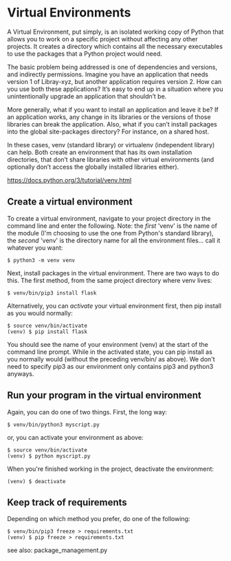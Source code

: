 # Virtual Environments

A Virtual Environment, put simply, is an isolated working copy of Python that allows you to work on a specific project without affecting any other projects. It creates a directory which contains all the necessary executables to use the packages that a Python project would need.

The basic problem being addressed is one of dependencies and versions, and indirectly permissions. Imagine you have an application that needs version 1 of Libray-xyz, but another application requires version 2. How can you use both these applications? It’s easy to end up in a situation where you unintentionally upgrade an application that shouldn’t be.

More generally, what if you want to install an application and leave it be? If an application works, any change in its libraries or the versions of those libraries can break the application. Also, what if you can’t install packages into the global site-packages directory? For instance, on a shared host.

In these cases, venv (standard library) or virtualenv (independent library) can help. Both create an environment that has its own installation directories, that don’t share libraries with other virtual environments (and optionally don’t access the globally installed libraries either).

<https://docs.python.org/3/tutorial/venv.html>


## Create a virtual environment

To create a virtual environment, navigate to your project directory in the command line and enter the following. Note: the *first* 'venv' is the name of the module (I'm choosing to use the one from Python's standard library), the *second* 'venv' is the directory name for all the environment files... call it whatever you want:

```
$ python3 -m venv venv
```

Next, install packages in the virtual environment. There are two ways to do this. The first method, from the same project directory where venv lives:

```
$ venv/bin/pip3 install flask
```

Alternatively, you can *activate* your virtual environment first, then pip install as you would normally:

```
$ source venv/bin/activate
(venv) $ pip install flask
```

You should see the name of your environment (venv) at the start of the command line prompt. While in the activated state, you can pip install as you normally would (without the preceding venv/bin/ as above). We don't need to specify pip3 as our environment only contains pip3 and python3 anyways.

## Run your program in the virtual environment

Again, you can do one of two things. First, the long way:

```
$ venv/bin/python3 myscript.py
```

or, you can activate your environment as above:

```
$ source venv/bin/activate
(venv) $ python myscript.py
```

When you're finished working in the project, deactivate the environment:

```
(venv) $ deactivate
```

## Keep track of requirements

Depending on which method you prefer, do one of the following:

```
$ venv/bin/pip3 freeze > requirements.txt
(venv) $ pip freeze > requirements.txt
```

see also: package_management.py
